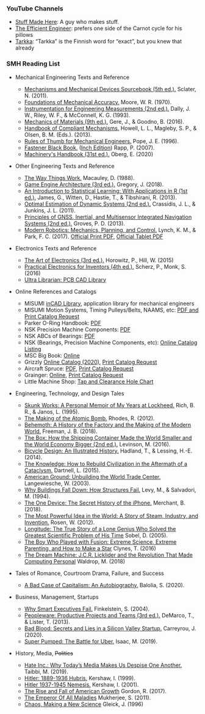 ### YouTube Channels

* [Stuff Made Here](https://www.youtube.com/channel/UCj1VqrHhDte54oLgPG4xpuQ): A guy who makes stuff.
* [The Efficient Engineer](https://youtube.com/c/TheEfficientEngineer): prefers one side of the Carnot cycle for his pillows
* [Tarkka](https://www.youtube.com/c/tarkka/featured): “Tarkka” is the Finnish word for “exact”, but you knew that already

### SMH Reading List

* Mechanical Engineering Texts and Reference
  * [Mechanisms and Mechanical Devices Sourcebook (5th ed.).](https://www.amazon.com/dp/0071704426) Sclater, N. (2011).
  * [Foundations of Mechanical Accuracy.](https://www.amazon.com/dp/B0006CAKT8) Moore, W. R. (1970).
  * [Instrumentation for Engineering Measurements (2nd ed.).](https://www.amazon.com/dp/0471551929) Dally, J. W., Riley, W. F., & McConnell, K. G. (1993).
  * [Mechanics of Materials (9th ed.).](https://www.amazon.com/dp/0133254429) Gere, J., & Goodno, B. (2016).
  * [Handbook of Compliant Mechanisms.](https://www.amazon.com/dp/1119953456) Howell, L. L., Magleby, S. P., & Olsen, B. M. (Eds.). (2013).  
  * [Rules of Thumb for Mechanical Engineers.](https://www.amazon.com/dp/0884157903) Pope, J. E. (1996).
  * [Fastener Black Book.](https://www.amazon.com/dp/B00KC58Z3M) ([Inch Edition](https://www.amazon.com/dp/1921722444)) Rapp, P. (2007).
  * [Machinery's Handbook (31st ed.).](https://www.amazon.com/dp/0831137312/) Oberg, E. (2020)
  
* Other Engineering Texts and Reference
  * [The Way Things Work.](https://www.amazon.com/dp/0395428572) Macauley, D. (1988).
  * [Game Engine Architecture (3rd ed.).](https://www.amazon.com/dp/1138035459) Gregory, J. (2018).
  * [An Introduction to Statistical Learning: With Applications in R (1st ed.).](https://www.amazon.com/dp/1461471370) James, G., Witten, D., Hastie, T., & Tibshirani, R. (2013).
  * [Optimal Estimation of Dynamic Systems (2nd ed.).](https://www.amazon.com/dp/1439839859) Crassidis, J. L., & Junkins, J. L. (2011). 
  * [Principles of GNSS, Inertial, and Multisensor Integrated Navigation Systems (2nd ed.).](https://www.amazon.com/dp/1608070050) Groves, P. D. (2013).
  * [Modern Robotics: Mechanics, Planning, and Control.](https://www.amazon.com/dp/1107156300) Lynch, K. M., & Park, F. C. (2017). [Official Print PDF](http://hades.mech.northwestern.edu/images/2/25/MR-v2.pdf), [Official Tablet PDF](http://hades.mech.northwestern.edu/images/0/0c/MR-tablet-v2.pdf)
  
* Electronics Texts and Reference
  * [The Art of Electronics (3rd ed.).](https://www.amazon.com/dp/0521809266) Horowitz, P., Hill, W. (2015)
  * [Practical Electronics for Inventors (4th ed.).](https://www.amazon.com/dp/1259587541/) Scherz, P., Monk, S. (2016)
  * [Ultra Librarian: PCB CAD Library](https://www.ultralibrarian.com/)

* Online References and Catalogs
  * MISUMI [inCAD Library](https://us.misumi-ec.com/us/incadlibrary/), application library for mechanical engineers
  * MISUMI Motion Systems, Timing Pulleys/Belts, NAAMS, etc: [PDF and Print Catalog Request](https://us.misumi-ec.com/us/CatalogRequest.html)
  * Parker O-Ring Handbook: [PDF](https://www.parker.com/Literature/O-Ring%20Division%20Literature/ORD%205700.pdf)
  * NSK Precision Machine Components: [PDF](http://www.nsk-literature.com/en/precision-machine-components/offline/download.pdf)
  * NSK ABCs of Bearings: [PDF](https://www.nsk.com/common/data/ctrgPdf/split/e1102/nsk_cat_e1102m_a7-141.pdf)
  * NSK (Bearings, Precision Machine Components, etc): [Online Catalog Listing](https://www.jp.nsk.com/app01/en/ctrg/index.cgi?inpGroup=precision)  
  * MSC Big Book: [Online](https://www.mscdirect.com/FlyerView?contentPath=/sales-catalogs/big-book)
  * Grizzly [Online Catalog (2020)](https://www.grizzly.com/catalog/2020/main), [Print Catalog Request](https://www.grizzly.com/forms/catalog-request)
  * Aircraft Spruce: [PDF](https://www.aircraftspruce.com/pdf/2021Individual/2021catalog.pdf), [Print Catalog Request](https://www.aircraftspruce.com/catalog/stpages/sprucecatalog.php)
  * Grainger: [Online](https://www.grainger.com/content/tf_onlinecat), [Print Catalog Request](https://www.grainger.com/content/cat_print)
  * Little Machine Shop: [Tap and Clearance Hole Chart](https://littlemachineshop.com/images/gallery/PDF/TapDrillSizes.pdf)

* Engineering, Technology, and Design Tales
  * [Skunk Works: A Personal Memoir of My Years at Lockheed.](https://www.amazon.com/dp/0316743003) Rich, B. R., & Janos, L. (1995).
  * [The Making of the Atomic Bomb.](https://www.amazon.com/dp/1451677618) Rhodes, R. (2012).
  * [Behemoth: A History of the Factory and the Making of the Modern World.](https://www.amazon.com/dp/0393356620) Freeman, J. B. (2018).
  * [The Box: How the Shipping Container Made the World Smaller and the World Economy Bigger (2nd ed.).](https://www.amazon.com/dp/0691170819) Levinson, M. (2016).
  * [Bicycle Design: An Illustrated History.](https://www.amazon.com/dp/0262026759) Hadland, T., & Lessing, H.-E. (2014).
  * [The Knowledge: How to Rebuild Civilization in the Aftermath of a Cataclysm.](https://www.amazon.com/dp/0143127047) Dartnell, L. (2015).
  * [American Ground: Unbuilding the World Trade Center.](https://www.amazon.com/dp/0865476756) Langewiesche, W. (2003).
  * [Why Buildings Fall Down: How Structures Fail.](https://www.amazon.com/dp/039331152X) Levy, M., & Salvadori, M. (1994).
  * [The One Device: The Secret History of the iPhone.](https://www.amazon.com/dp/0316546240) Merchant, B. (2018).
  * [The Most Powerful Idea in the World: A Story of Steam, Industry, and Invention.](https://www.amazon.com/dp/0226726347) Rosen, W. (2012).
  * [Longitude: The True Story of a Lone Genius Who Solved the Greatest Scientific Problem of His Time](https://www.amazon.com/dp/080271529X) Sobel, D. (2005).
  * [The Boy Who Played with Fusion: Extreme Science, Extreme Parenting, and How to Make a Star](https://www.amazon.com/dp/0544705025) Clynes, T. (2016)
  * [The Dream Machine: J.C.R. Licklider and the Revolution That Made Computing Personal](https://www.amazon.com/dp/1732265119) Waldrop, M. (2018)
  
* Tales of Romance, Courtroom Drama, Failure, and Success
  * [A Bad Case of Capitalism: An Autobiography.](https://www.amazon.com/dp/1792354703) Balolia, S. (2020).

* Business, Management, Startups
  * [Why Smart Executives Fail.](https://www.amazon.com/dp/1591840457) Finkelstein, S. (2004).
  * [Peopleware: Productive Projects and Teams (3rd ed.).](https://www.amazon.com/dp/0321934113) DeMarco, T., & Lister, T. (2013).
  * [Bad Blood: Secrets and Lies in a Silicon Valley Startup.](https://www.amazon.com/dp/0525431993) Carreyrou, J. (2020).
  * [Super Pumped: The Battle for Uber.](https://www.amazon.com/dp/0393358615) Isaac, M. (2019).

* History, Media, ~~Politics~~
  * [Hate Inc.: Why Today’s Media Makes Us Despise One Another.](https://www.amazon.com/dp/1682194078) Taibbi, M. (2019).
  * [Hitler: 1889-1936 Hubris.](https://www.amazon.com/dp/0393320359) Kershaw, I. (1999). 
  * [Hitler 1937-1945 Nemesis.](https://www.amazon.com/dp/0393322521) Kershaw, I. (2001).
  * [The Rise and Fall of American Growth](https://www.amazon.com/dp/069117580) Gordon, R. (2017).
  * [The Emperor Of All Maladies](https://www.amazon.com/dp/1439170916) Mukherjee, S. (2011).
  * [Chaos, Making a New Science](https://www.amazon.com/dp/0749386061) Gleick, J. (1996)  
